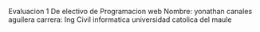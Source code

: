 Evaluacion 1 De electivo de Programacion web
Nombre: yonathan canales aguilera
carrera: Ing Civil informatica
universidad catolica del maule
